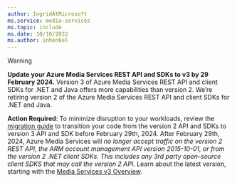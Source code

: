 ```yaml
---
author: IngridAtMicrosoft
ms.service: media-services
ms.topic: include
ms.date: 10/10/2022
ms.author: inhenkel
---
```


> [!WARNING]
> **Update your Azure Media Services REST API and SDKs to v3 by 29 February 2024.** Version 3 of Azure Media Services REST API and client SDKs for .NET and Java offers more capabilities than version 2. We’re retiring version 2 of the Azure Media Services REST API and client SDKs for .NET and Java.
>
> **Action Required**: To minimize disruption to your workloads, review the [migration guide](/azure/media-services/latest/migrate-v-2-v-3-migration-introduction) to transition your code from the version 2 API and SDKs to version 3 API and SDK before February 29th, 2024. After February 29th, 2024, Azure Media Services will *no longer accept traffic on the version 2 REST API, the ARM account management API version 2015-10-01, or from the version 2 .NET client SDKs. This includes any 3rd party open-source client SDKS that may call the version 2 API.* Learn about the latest version, starting with the [Media Services v3 Overview](/azure/media-services/latest/media-services-overview).
